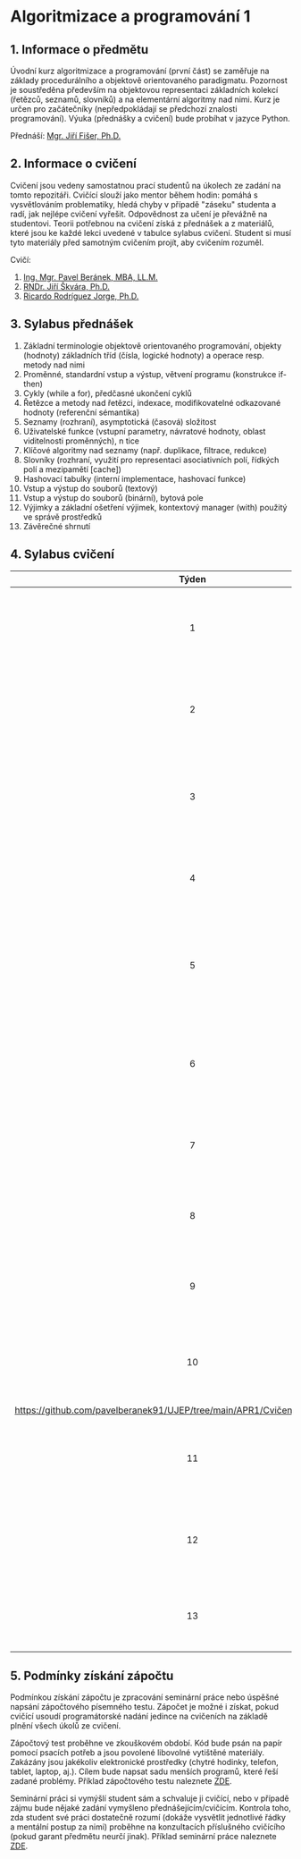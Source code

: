 # Algoritmizace a programování 1

## 1. Informace o předmětu

Úvodní kurz algoritmizace a programování (první část) se zaměřuje na základy procedurálního a objektově orientovaného paradigmatu. Pozornost je soustředěna především na objektovou representaci základních kolekcí (řetězců, seznamů, slovníků) a na elementární algoritmy nad nimi. Kurz je určen pro začátečníky (nepředpokládají se předchozí znalosti programování). Výuka (přednášky a cvičení) bude probíhat v jazyce Python.

Přednáší: [Mgr. Jiří Fišer, Ph.D.](https://ki.ujep.cz/cs/personalni-slozeni/jiri-fiser/)

## 2. Informace o cvičení

Cvičení jsou vedeny samostatnou prací studentů na úkolech ze zadání na tomto repozitáři. Cvičící slouží jako mentor během hodin: pomáhá s vysvětlováním problematiky, hledá chyby v případě "záseku" studenta a radí, jak nejlépe cvičení vyřešit. Odpovědnost za učení je převážně na studentovi. Teorii potřebnou na cvičení získá z přednášek a z materiálů, které jsou ke každé lekci uvedené v tabulce sylabus cvičení. Student si musí tyto materiály před samotným cvičením projít, aby cvičením rozuměl.

Cvičí:
1. [Ing. Mgr. Pavel Beránek, MBA, LL.M.](https://ki.ujep.cz/cs/personalni-slozeni/pavel-beranek/)
2. [RNDr. Jiří Škvára, Ph.D.](https://ki.ujep.cz/cs/personalni-slozeni/jiri-skvara/)
3. [Ricardo Rodríguez Jorge, Ph.D.](https://ki.ujep.cz/cs/personalni-slozeni/ricardo-rodriguez-jorge/)

## 3. Sylabus přednášek

1. Základní terminologie objektově orientovaného programování, objekty (hodnoty) základních tříd (čísla, logické hodnoty) a operace resp. metody nad nimi
2. Proměnné, standardní vstup a výstup, větvení programu (konstrukce if-then)
3. Cykly (while a for), předčasné ukončení cyklů
4. Řetězce a metody nad řetězci, indexace, modifikovatelné odkazované hodnoty (referenční sémantika)
5. Seznamy (rozhraní), asymptotická (časová) složitost
6. Uživatelské funkce (vstupní parametry, návratové hodnoty, oblast viditelnosti proměnných), n tice
7. Klíčové algoritmy nad seznamy (např. duplikace, filtrace, redukce)
8. Slovníky (rozhraní, využití pro representaci asociativních polí, řídkých polí a mezipamětí [cache])
9. Hashovací tabulky (interní implementace, hashovací funkce)
10. Vstup a výstup do souborů (textový)
11. Vstup a výstup do souborů (binární), bytová pole
12. Výjimky a základní ošetření výjimek, kontextový manager (with) použitý ve správě prostředků
13. Závěrečné shrnutí

## 4. Sylabus cvičení

|  Týden |  Název |  Obsah | Materiály | Zadání |
| :----: | :----: | :----: |  :----:   | :----: |
|    1   |  Google Colab | seznámení s prostředím, markup jazyk, proměnná, artimetické a logické operace    | [Materiály]() | [Zadání](https://github.com/pavelberanek91/UJEP/tree/main/APR1/Cvičen%C3%AD%201) |
|    2   |  Vstup a výstup | výstup, vstup, podmínky, větvení a vnoření podmínek, logické spojky v podmínce | [Materiály]() | [Zadání](https://github.com/pavelberanek91/UJEP/tree/main/APR1/Cvičen%C3%AD%202) |
|    3   |  Cykly | cyklus while, řídící proměnná, cyklus for (foreach), předčasné ukončení cyklu a iterace | [Materiály]() | [Zadání](https://github.com/pavelberanek91/UJEP/tree/main/APR1/Cvičen%C3%AD%203) |
|    4   |  Řetězce | indexace, vyhledávání, mutabilita, reference a kopie, metody řetězců                  | [Materiály]() | [Zadání](https://github.com/pavelberanek91/UJEP/tree/main/APR1/Cvičen%C3%AD%204) |
|    5   |  Seznamy | metody seznamů, procházení seznamu, spojování seznamů, množiny, asymptotická složitost| [Materiály]() | [Zadání](https://github.com/pavelberanek91/UJEP/tree/main/APR1/Cvičen%C3%AD%205) |
|    6   |  Vlastní funkce | parametry, návratové hodnoty, návrat a rozbalení n-tice, algoritmy, návrh SW   | [Materiály]() | [Zadání](https://github.com/pavelberanek91/UJEP/tree/main/APR1/Cvičen%C3%AD%206) |
|    7   |  Algoritmy nad seznamem | duplikace, generování, mapování, filtrace, zipování, redukce           | [Materiály]() | [Zadání](https://github.com/pavelberanek91/UJEP/tree/main/APR1/Cvičen%C3%AD%207) |
|    8   |  Slovníky a jejich využití | metody slovníku, asociativní pole, řídké pole, mezipaměti           | [Materiály]() | [Zadání](https://github.com/pavelberanek91/UJEP/tree/main/APR1/Cvičen%C3%AD%208) |
|    9   |  Hashovací tabulky | implementace, hashovací funkce, využití v bezpečnosti, princip blockchain   | [Materiály]() | [Zadání](https://github.com/pavelberanek91/UJEP/tree/main/APR1/Cvičen%C3%AD%209) |
|   10   |  Práce se soubory | čtení, zápis a připisování do textových souborů, binární soubory, bytová pole| [Materiály]() | [Zadání](
https://github.com/pavelberanek91/UJEP/tree/main/APR1/Cvičen%C3%AD%2010) |
|   11   |  Práce s adresáři | tvorba a kopírování adresářů a souborů, procházení souborovým systémem       | [Materiály]() | [Zadání](https://github.com/pavelberanek91/UJEP/tree/main/APR1/Cvičen%C3%AD%2011) |
|   12   |  Ošetření výjimek | kontextový manažer, strom výjimek, hierarchie výjimek, testování assercí     | [Materiály]() | [Zadání](https://github.com/pavelberanek91/UJEP/tree/main/APR1/Cvičen%C3%AD%2012) |
|   13   |  Opakování na zápočtový test |  práce s kolekcí, vlastní algoritmy, práce se souborovým systémem | [Materiály]() | [Zadání](https://github.com/pavelberanek91/UJEP/tree/main/APR1/Cvičen%C3%AD%2013) |


## 5. Podmínky získání zápočtu

Podmínkou získání zápočtu je zpracování seminární práce nebo úspěšné napsání zápočtového písemného testu. Zápočet je možné i získat, pokud cvičící usoudí programátorské nadání jedince na cvičeních na základě plnění všech úkolů ze cvičení. 

Zápočtový test proběhne ve zkouškovém období. Kód bude psán na papír pomocí psacích potřeb a jsou povolené libovolné vytištěné materiály. Zakázány jsou jakékoliv elektronické prostředky (chytré hodinky, telefon, tablet, laptop, aj.). Cílem bude napsat sadu menších programů, které řeší zadané problémy. Příklad zápočtového testu naleznete [ZDE]().

Seminární práci si vymýšlí student sám a schvaluje ji cvičící, nebo v případě zájmu bude nějaké zadání vymyšleno přednášejícím/cvičícím. Kontrola toho, zda student své práci dostatečně rozumí (dokáže vysvětlit jednotlivé řádky a mentální postup za nimi) proběhne na konzultacích příslušného cvičícího (pokud garant předmětu neurčí jinak). Příklad seminární práce naleznete [ZDE]().
